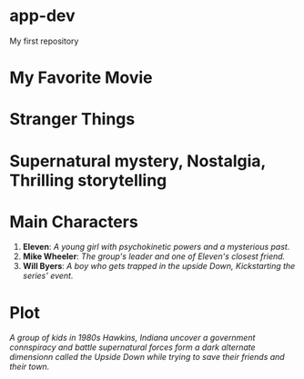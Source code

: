 # app-dev
My first repository
# **My Favorite Movie**
# **Stranger Things**
# **Supernatural mystery, Nostalgia, Thrilling storytelling**

# **Main Characters**
1. **Eleven**: *A young girl with psychokinetic powers and a mysterious past.*
2. **Mike Wheeler**: *The group's leader and one of Eleven's closest friend.*
3. **Will Byers**: *A boy who gets trapped in the upside Down, Kickstarting the series' event.*

# **Plot**
*A group of kids in 1980s Hawkins, Indiana uncover a government connspiracy and battle supernatural forces form a dark alternate dimensionn called the Upside Down while trying to save their friends and their town.*
